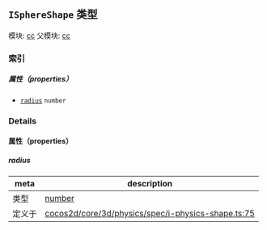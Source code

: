 ## `ISphereShape` 类型



模块: [cc](../modules/cc.md)
父模块: [cc](../modules/cc.md)






### 索引

##### 属性（properties）

  - [`radius`](#radius) `number` 





### Details


#### 属性（properties）


##### radius

> 

| meta | description |
|------|-------------|
| 类型 | <a href="https://developer.mozilla.org/en/JavaScript/Reference/Global_Objects/Number" class="crosslink external" target="_blank">number</a> |
| 定义于 | [cocos2d/core/3d/physics/spec/i-physics-shape.ts:75](https://github.com/cocos-creator/engine/blob/f7d50d63228ec3047fe054a2d1e1535e90da2bd1/cocos2d/core/3d/physics/spec/i-physics-shape.ts#L75) |







